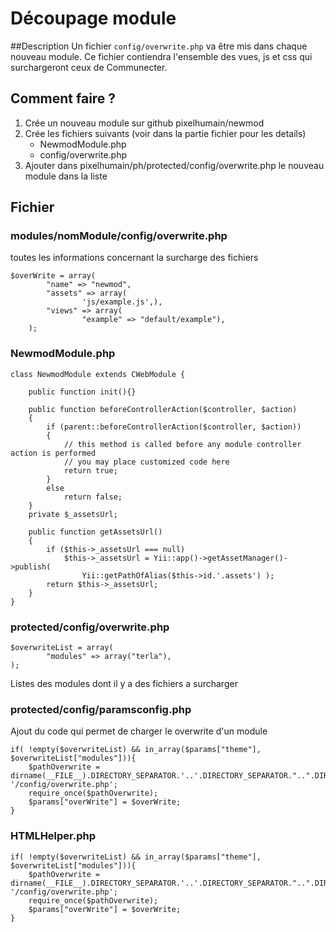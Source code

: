 # Découpage module

##Description 
Un fichier ` config/overwrite.php ` va être mis dans chaque nouveau module. Ce fichier contiendra l'ensemble des vues, js et css qui surchargeront ceux de Communecter.

## Comment faire ?

1) Crée un nouveau module sur github pixelhumain/newmod
2) Crée les fichiers suivants (voir dans la partie fichier pour les details)
    - NewmodModule.php
    - config/overwrite.php
3) Ajouter dans pixelhumain/ph/protected/config/overwrite.php le nouveau module dans la liste 


## Fichier 

### modules/nomModule/config/overwrite.php

toutes les informations concernant la surcharge des fichiers
```
$overWrite = array(
        "name" => "newmod",
        "assets" => array(
                'js/example.js',),
        "views" => array(
                "example" => "default/example"),
    );
```


### NewmodModule.php

```
class NewmodModule extends CWebModule {

    public function init(){}

    public function beforeControllerAction($controller, $action)
    {
        if (parent::beforeControllerAction($controller, $action))
        {
            // this method is called before any module controller action is performed
            // you may place customized code here
            return true;
        }
        else
            return false;
    }
    private $_assetsUrl;

    public function getAssetsUrl()
    {
        if ($this->_assetsUrl === null)
            $this->_assetsUrl = Yii::app()->getAssetManager()->publish(
                Yii::getPathOfAlias($this->id.'.assets') );
        return $this->_assetsUrl;
    }
}

```

### protected/config/overwrite.php

```
$overwriteList = array(
        "modules" => array("terla"),
);
```

Listes des modules dont il y a des fichiers a surcharger

### protected/config/paramsconfig.php

Ajout du code qui permet de charger le overwrite d'un module
```
if( !empty($overwriteList) && in_array($params["theme"], $overwriteList["modules"])){
    $pathOverwrite = dirname(__FILE__).DIRECTORY_SEPARATOR.'..'.DIRECTORY_SEPARATOR."..".DIRECTORY_SEPARATOR."..".DIRECTORY_SEPARATOR."..".DIRECTORY_SEPARATOR."modules".DIRECTORY_SEPARATOR.$params["theme"]. '/config/overwrite.php';
    require_once($pathOverwrite);
    $params["overWrite"] = $overWrite;
}
```

### HTMLHelper.php

```
if( !empty($overwriteList) && in_array($params["theme"], $overwriteList["modules"])){
    $pathOverwrite = dirname(__FILE__).DIRECTORY_SEPARATOR.'..'.DIRECTORY_SEPARATOR."..".DIRECTORY_SEPARATOR."..".DIRECTORY_SEPARATOR."..".DIRECTORY_SEPARATOR."modules".DIRECTORY_SEPARATOR.$params["theme"]. '/config/overwrite.php';
    require_once($pathOverwrite);
    $params["overWrite"] = $overWrite;
}
```


